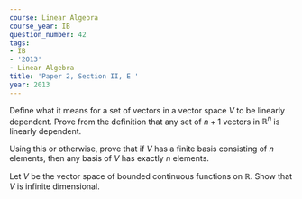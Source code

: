 ```yaml
---
course: Linear Algebra
course_year: IB
question_number: 42
tags:
- IB
- '2013'
- Linear Algebra
title: 'Paper 2, Section II, E '
year: 2013
---
```




Define what it means for a set of vectors in a vector space $V$ to be linearly dependent. Prove from the definition that any set of $n+1$ vectors in $\mathbb{R}^{n}$ is linearly dependent.

Using this or otherwise, prove that if $V$ has a finite basis consisting of $n$ elements, then any basis of $V$ has exactly $n$ elements.

Let $V$ be the vector space of bounded continuous functions on $\mathbb{R}$. Show that $V$ is infinite dimensional.